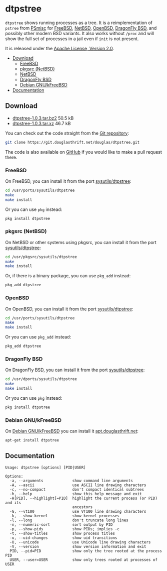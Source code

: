 # dtpstree

`dtpstree` shows running processes as a tree. It is a reimplementation of
`pstree` from [PSmisc] for [FreeBSD], [NetBSD], [OpenBSD], [DragonFly BSD], and
possibly other modern BSD variants. It also works without `/proc` and will show
the full set of processes in a jail even if `init` is not present.

It is released under the [Apache License, Version 2.0].

* [Download](#download)
  * [FreeBSD](#freebsd)
  * [pkgsrc (NetBSD)](#pkgsrc-netbsd)
  * [NetBSD](#netbsd)
  * [DragonFly BSD](#dragonfly-bsd)
  * [Debian GNU/kFreeBSD](#debian-gnukfreebsd)
* [Documentation](#documentation)

## Download

* [dtpstree-1.0.3.tar.bz2] 50.5 kB
* [dtpstree-1.0.3.tar.xz] 46.7 kB

You can check out the code straight from the [Git repository]:

```bash
git clone https://git.douglasthrift.net/douglas/dtpstree.git
```

The code is also available on [GitHub] if you would like to make a pull request
there.

### FreeBSD

On FreeBSD, you can install it from the port
[sysutils/dtpstree](https://svnweb.freebsd.org/ports/head/sysutils/dtpstree/):

```bash
cd /usr/ports/sysutils/dtpstree
make
make install
```

Or you can use `pkg` instead:

```bash
pkg install dtpstree
```

### pkgsrc (NetBSD)

On NetBSD or other systems using pkgsrc, you can install it from the port
[sysutils/dtpstree](http://cvsweb.netbsd.org/bsdweb.cgi/pkgsrc/sysutils/dtpstree/):

```bash
cd /usr/pkgsrc/sysutils/dtpstree
make
make install
```

Or, if there is a binary package, you can use `pkg_add` instead:

```bash
pkg_add dtpstree
```

### OpenBSD

On OpenBSD, you can install it from the port
[sysutils/dtpstree](http://cvsweb.openbsd.org/cgi-bin/cvsweb/ports/sysutils/dtpstree/):

```bash
cd /usr/ports/sysutils/dtpstree
make
make install
```

Or you can use `pkg_add` instead:

```bash
pkg_add dtpstree
```

### DragonFly BSD

On DragonFly BSD, you can install it from the port
[sysutils/dtpstree](https://github.com/DragonFlyBSD/DPorts/tree/master/sysutils/dtpstree):

```bash
cd /usr/dports/sysutils/dtpstree
make
make install
```

Or you can use `pkg` instead:

```bash
pkg install dtpstree
```

### Debian GNU/kFreeBSD

On [Debian GNU/kFreeBSD] you can install it [apt.douglasthrift.net]:

```bash
apt-get install dtpstree
```

## Documentation

```nohighlight
Usage: dtpstree [options] [PID|USER]

Options:
  -a, --arguments             show command line arguments
  -A, --ascii                 use ASCII line drawing characters
  -c, --no-compact            don't compact identical subtrees
  -h, --help                  show this help message and exit
  -H[PID], --highlight[=PID]  highlight the current process (or PID) and its
                              ancestors
  -G, --vt100                 use VT100 line drawing characters
  -k, --show-kernel           show kernel processes
  -l, --long                  don't truncate long lines
  -n, --numeric-sort          sort output by PID
  -p, --show-pids             show PIDs; implies -c
  -t, --show-titles           show process titles
  -u, --uid-changes           show uid transitions
  -U, --unicode               use Unicode line drawing characters
  -V, --version               show version information and exit
  PID, --pid=PID              show only the tree rooted at the process PID
  USER, --user=USER           show only trees rooted at processes of USER
```

[PSmisc]: http://psmisc.sourceforge.net/
[FreeBSD]: https://www.freebsd.org/
[NetBSD]: https://www.netbsd.org/
[OpenBSD]: http://www.openbsd.org/
[DragonFly BSD]: https://www.dragonflybsd.org/
[Apache License, Version 2.0]: https://www.apache.org/licenses/LICENSE-2.0
[dtpstree-1.0.3.tar.bz2]: http://code.douglasthrift.net/files/dtpstree/dtpstree-1.0.3.tar.bz2
[dtpstree-1.0.3.tar.xz]: http://code.douglasthrift.net/files/dtpstree/dtpstree-1.0.3.tar.xz
[Git repository]: https://git.douglasthrift.net/douglas/dtpstree
[GitHub]: https://github.com/douglaswth/dtpstree
[Debian GNU/kFreeBSD]: https://www.debian.org/ports/kfreebsd-gnu/
[apt.douglasthrift.net]: https://apt.douglasthrift.net/
